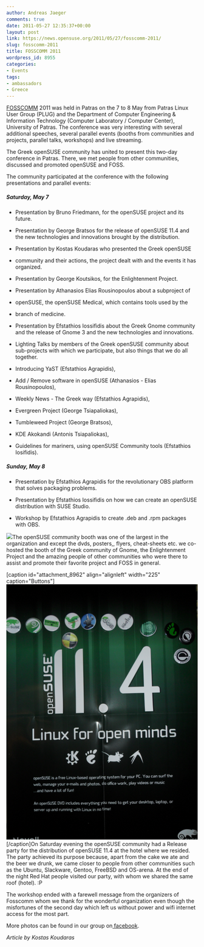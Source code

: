 ```yaml
---
author: Andreas Jaeger
comments: true
date: 2011-05-27 12:35:37+00:00
layout: post
link: https://news.opensuse.org/2011/05/27/fosscomm-2011/
slug: fosscomm-2011
title: FOSSCOMM 2011
wordpress_id: 8955
categories:
- Events
tags:
- ambassadors
- Greece
---
```


[FOSSCOMM](//patras.fosscomm.gr/) 2011 was held in Patras on the 7 to 8 May from Patras Linux User Group (PLUG) and the Department of Computer Engineering & Information Technology (Computer Laboratory / Computer Center), University of Patras. The conference was very interesting with several  additional speeches, several parallel events (booths from communities and projects, parallel talks, workshops) and live streaming.

The Greek openSUSE community has united to present this two-day conference in Patras. There, we met people from other communities, discussed and promoted openSUSE and FOSS.

<!-- more -->

The community participated at the conference with the following presentations and parallel events:


##### Saturday, May 7





	
  * Presentation by Bruno Friedmann, for the openSUSE project and its future.

	
  * Presentation by George Bratsos for the release of openSUSE 11.4 and the new technologies and innovations brought by the distribution.

	
  * Presentation by Kostas Koudaras who presented the Greek openSUSE

	
  * community and their actions, the project dealt with and the events it has organized.

	
  * Presentation by George Koutsikos, for the Enlightenment Project.

	
  * Presentation by Athanasios Elias Rousinopoulos about a subproject of

	
  * openSUSE, the openSUSE Medical, which contains tools used by the

	
  * branch of medicine.

	
  * Presentation by Efstathios Iossifidis about the Greek Gnome community and the release of Gnome 3 and the new technologies and innovations.

	
  * Lighting Talks by members of the Greek openSUSE community about sub-projects with which we participate, but also things that we do all together.

	
  * Introducing YaST (Efstathios Agrapidis),

	
  * Add / Remove software in openSUSE (Athanasios - Elias Rousinopoulos),

	
  * Weekly News - The Greek way (Efstathios Agrapidis),

	
  * Evergreen Project (George Tsiapaliokas),

	
  * Tumbleweed Project (George Bratsos),

	
  * KDE Akokandi (Antonis Tsiapaliokas),

	
  * Guidelines for mariners, using openSUSE Community tools (Efstathios Iosifidis).




##### Sunday, May 8





	
  * Presentation by Efstathios Agrapidis for the revolutionary OBS platform that solves packaging problems.

	
  * Presentation by Efstathios Iossifidis on how we can create an openSUSE distribution with SUSE Studio.

	
  * Workshop by Efstathios Agrapidis to create .deb and .rpm packages with OBS.


[![](https://lh5.googleusercontent.com/-HOknuttVfIQ/TcaSzLg-NkI/AAAAAAAABQQ/PELdBfMoE2Y/s640/SAM_1146.JPG)](https://picasaweb.google.com/warlordfff/Fosscomm2011#5604328194271229506)The openSUSE community booth was one of the largest in the organization and except the dvds, posters,, flyers, cheat-sheets etc. we co-hosted the booth of the Greek community of Gnome, the Enlightenment Project and the amazing people of other communities who were there to assist and promote their favorite project and FOSS in general.

[caption id="attachment_8962" align="alignleft" width="225" caption="Buttons"][![](/wp-content/uploads/2011/05/SAM_1101.png)](//news.opensuse.org/2011/05/27/fosscomm-2011/sam_1101/)[/caption]On Saturday evening the openSUSE community had a Release party for the distribution of openSUSE 11.4 at the hotel where we resided. The party achieved its purpose because, apart from the cake we ate and the beer we drunk, we came closer to people from other communities such as the Ubuntu, Slackware, Gentoo, FreeBSD and OS-arena. At the end of the night Red Hat people visited our party, with whom we shared the same roof (hotel). :P

The workshop ended with a farewell message from the organizers of Fosscomm whom we thank for the wonderful organization even though the misfortunes of the second day which left us without power and wifi internet access for the most part.

More photos can be found in our group on[ facebook](//www.facebook.com/group.php?gid=153638841330360&ref=ts).

_Article by Kostas Koudaras_
